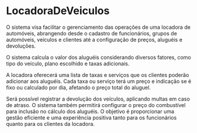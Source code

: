 # LocadoraDeVeiculos
O sistema visa facilitar o gerenciamento das operações de uma locadora de automóveis, abrangendo desde o cadastro de funcionários, grupos de automóveis, veículos e clientes até a configuração de preços, aluguéis e devoluções.

O sistema calcula o valor dos aluguéis considerando diversos fatores, como tipo do veículo, plano escolhido e taxas adicionais.

A locadora oferecerá uma lista de taxas e serviços que os clientes poderão adicionar aos aluguéis. Cada taxa ou serviço terá um preço e indicação se é fixo ou calculado por dia, afetando o preço total do aluguel.

Será possível registrar a devolução dos veículos, aplicando multas em caso de atraso. O sistema também permitirá configurar o preço do combustível para inclusão no cálculo dos aluguéis. O objetivo é proporcionar uma gestão eficiente e uma experiência positiva tanto para os funcionários quanto para os clientes da locadora.
